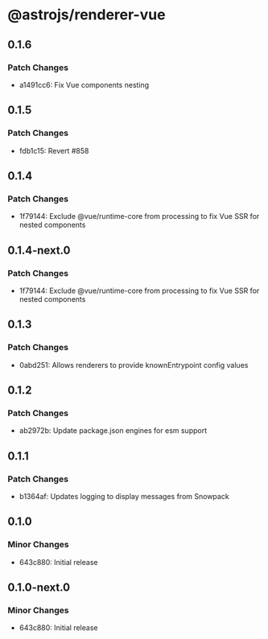 # @astrojs/renderer-vue

## 0.1.6

### Patch Changes

- a1491cc6: Fix Vue components nesting

## 0.1.5

### Patch Changes

- fdb1c15: Revert #858

## 0.1.4

### Patch Changes

- 1f79144: Exclude @vue/runtime-core from processing to fix Vue SSR for nested components

## 0.1.4-next.0

### Patch Changes

- 1f79144: Exclude @vue/runtime-core from processing to fix Vue SSR for nested components

## 0.1.3

### Patch Changes

- 0abd251: Allows renderers to provide knownEntrypoint config values

## 0.1.2

### Patch Changes

- ab2972b: Update package.json engines for esm support

## 0.1.1

### Patch Changes

- b1364af: Updates logging to display messages from Snowpack

## 0.1.0

### Minor Changes

- 643c880: Initial release

## 0.1.0-next.0

### Minor Changes

- 643c880: Initial release
